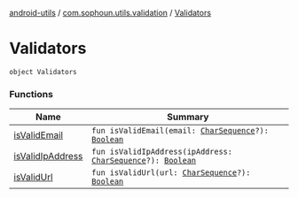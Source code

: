 [android-utils](../../index.md) / [com.sophoun.utils.validation](../index.md) / [Validators](./index.md)

# Validators

`object Validators`

### Functions

| Name | Summary |
|---|---|
| [isValidEmail](is-valid-email.md) | `fun isValidEmail(email: `[`CharSequence`](https://kotlinlang.org/api/latest/jvm/stdlib/kotlin/-char-sequence/index.html)`?): `[`Boolean`](https://kotlinlang.org/api/latest/jvm/stdlib/kotlin/-boolean/index.html) |
| [isValidIpAddress](is-valid-ip-address.md) | `fun isValidIpAddress(ipAddress: `[`CharSequence`](https://kotlinlang.org/api/latest/jvm/stdlib/kotlin/-char-sequence/index.html)`?): `[`Boolean`](https://kotlinlang.org/api/latest/jvm/stdlib/kotlin/-boolean/index.html) |
| [isValidUrl](is-valid-url.md) | `fun isValidUrl(url: `[`CharSequence`](https://kotlinlang.org/api/latest/jvm/stdlib/kotlin/-char-sequence/index.html)`?): `[`Boolean`](https://kotlinlang.org/api/latest/jvm/stdlib/kotlin/-boolean/index.html) |
